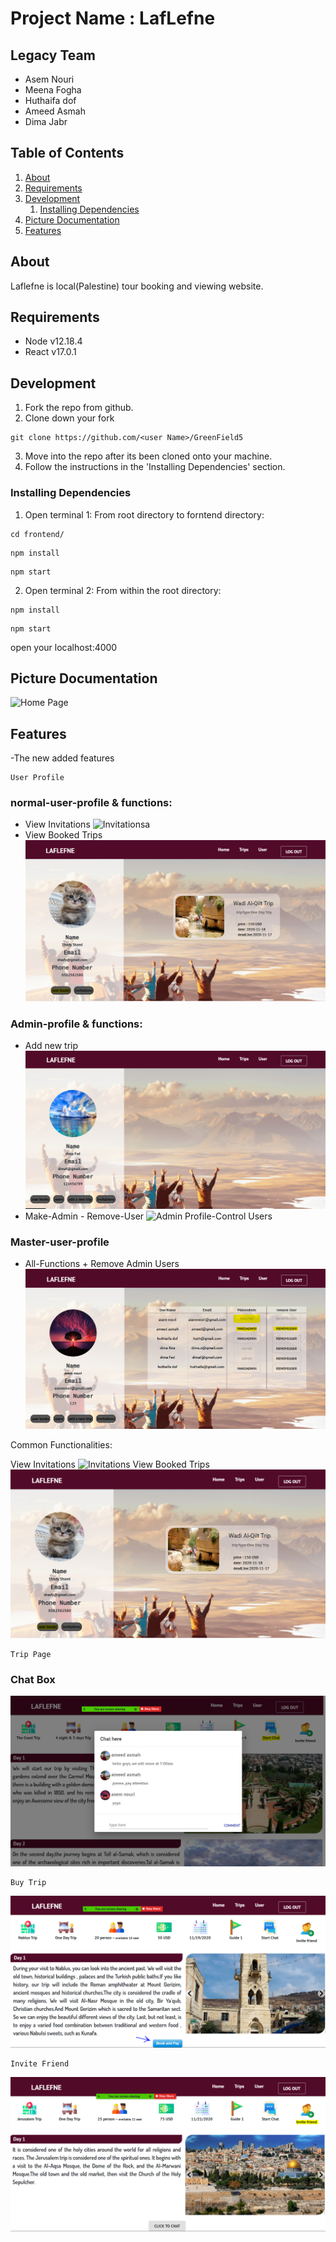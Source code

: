 # Project Name : LafLefne 

## Legacy Team
  - Asem Nouri
  - Meena Fogha
  - Huthaifa dof
  - Ameed Asmah
  - Dima Jabr

## Table of Contents

1. [About](#about)
1. [Requirements](#requirements)
1. [Development](#development)
    1. [Installing Dependencies](#installing-dependencies)
1. [Picture Documentation](#documentation)
1. [Features](#features)
## About
Laflefne is local(Palestine) tour booking and viewing website.

## Requirements

- Node v12.18.4
- React v17.0.1

## Development

1. Fork the repo from github.
2. Clone down your fork
```
git clone https://github.com/<user Name>/GreenField5
```
3. Move into the repo after its been cloned onto your machine.
4. Follow the instructions in the 'Installing Dependencies' section.

### Installing Dependencies

1. Open terminal 1: From root directory to forntend directory:
```
cd frontend/
```
```
npm install
```
```
npm start
```
2. Open terminal 2: From within the root directory:
```
npm install
```
```
npm start 
```
open your localhost:4000

## Picture Documentation
![Home Page](https://i.imgur.com/T6WHKg9.png)


## Features
-The new added features

```
User Profile
```

 ### normal-user-profile & functions:

 * View Invitations
![Invitationsa](./readmeImg/invitaion.PNG)
 * View Booked Trips
![Invitationsa](./readmeImg/user.PNG)

 ### Admin-profile & functions:
 
 * Add new trip
![Admin Profile-addTrip](./readmeImg/adminprofile.PNG)
 * Make-Admin - Remove-User
![Admin Profile-Control Users](./readmeImg/Admin-usersButton)

 ### Master-user-profile
 * All-Functions + Remove Admin Users
![Master Profile](./readmeImg/Master.PNG)

Common Functionalities: 

View Invitations
![Invitations](./readmeImg/invitaion.PNG)
View Booked Trips
![Invitationsa](./readmeImg/user.PNG)


```
Trip Page
```
 ### Chat Box 
 ![ChatBox](./readmeImg/ChatBox.PNG)

 ```
Buy Trip
```
![Buy Trip](./readmeImg/buy.PNG)

 ```
Invite Friend
```
![Invite Friend](./readmeImg/Invite.PNG)